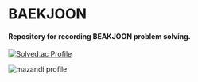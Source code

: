# BAEKJOON
#### Repository for recording BEAKJOON problem solving.
[![Solved.ac Profile](http://mazassumnida.wtf/api/v2/generate_badge?boj=fabula)](https://solved.ac/fabula/)

![mazandi profile](http://mazandi.herokuapp.com/api?handle=fabula&theme=cold)
